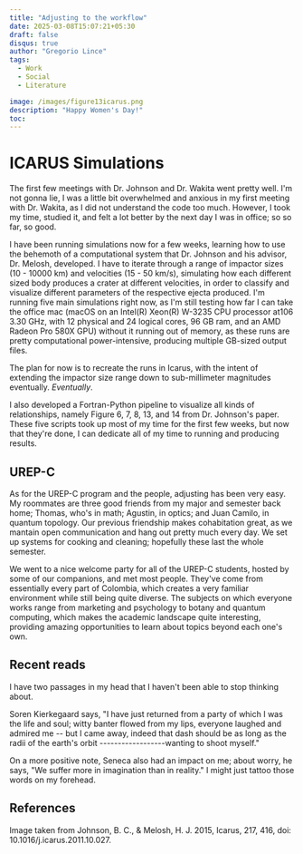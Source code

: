 ```yaml
---
title: "Adjusting to the workflow"
date: 2025-03-08T15:07:21+05:30
draft: false 
disqus: true
author: "Gregorio Lince"
tags:
  - Work
  - Social
  - Literature

image: /images/figure13icarus.png
description: "Happy Women's Day!"
toc: 
---
```


# ICARUS Simulations
 The first few meetings with Dr. Johnson and Dr. Wakita went pretty well. I'm not gonna lie, I was a little bit overwhelmed and anxious in my first meeting with Dr. Wakita, as I did not understand the code too much. However, I took my time, studied it, and felt a lot better by the next day I was in office; so so far, so good.

 I have been running simulations now for a few weeks, learning how to use the behemoth of a computational system that Dr. Johnson and his advisor, Dr. Melosh, developed. I have to iterate through a range of impactor sizes (10 - 10000 km) and velocities (15 - 50 km/s), simulating how each different sized body produces a crater at different velocities, in order to classify and visualize different parameters of the respective ejecta produced. I'm running five main simulations right now, as I'm still testing how far I can take the office mac (macOS on an Intel(R) Xeon(R) W-3235 CPU processor at106 3.30 GHz, with 12 physical and 24 logical cores, 96 GB ram, and an AMD Radeon Pro 580X GPU) without it running out of memory, as these runs are pretty computational power-intensive, producing multiple GB-sized output files.

 The plan for now is to recreate the runs in Icarus, with the intent of extending the impactor size range down to sub-millimeter magnitudes eventually. _Eventually_.

 I also developed a Fortran-Python pipeline to visualize all kinds of relationships, namely Figure 6, 7, 8, 13, and 14 from Dr. Johnson's paper. These five scripts took up most of my time for the first few weeks, but now that they're done, I can dedicate all of my time to running and producing results.

## UREP-C

As for the UREP-C program and the people, adjusting has been very easy. My roommates are three good friends from my major and semester back home; Thomas, who's in math; Agustin, in optics; and Juan Camilo, in quantum topology. Our previous friendship makes cohabitation great, as we mantain open communication and hang out pretty much every day. We set up systems for cooking and cleaning; hopefully these last the whole semester.

We went to a nice welcome party for all of the UREP-C students, hosted by some of our companions, and met most people. They've come from essentially every part of Colombia, which creates a very familiar environment while still being quite diverse. The subjects on which everyone works range from marketing and psychology to botany and quantum computing, which makes the academic landscape quite interesting, providing amazing opportunities to learn about topics beyond each one's own.

## Recent reads

I have two passages in my head that I haven't been able to stop thinking about. 

Soren Kierkegaard says, "I have just returned from a party of which I was the life and soul; witty banter flowed from my lips, everyone laughed and admired me -- but I came  away, indeed that dash should be as long as the radii of the earth's orbit ------------------wanting to shoot myself." 

On a more positive note, Seneca also had an impact on me; about worry, he says, "We suffer more in imagination than in reality." I might just tattoo those words on my forehead.

## References

Image taken from Johnson, B. C., & Melosh, H. J. 2015, Icarus, 217, 416, doi: 10.1016/j.icarus.2011.10.027.


